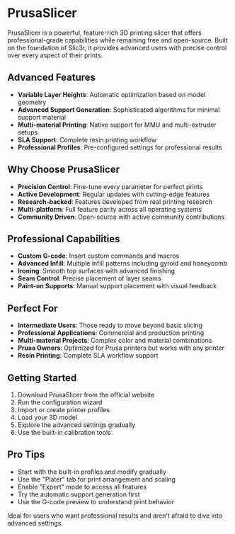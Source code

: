 
# PrusaSlicer

PrusaSlicer is a powerful, feature-rich 3D printing slicer that offers professional-grade capabilities while remaining free and open-source. Built on the foundation of Slic3r, it provides advanced users with precise control over every aspect of their prints.

## Advanced Features

- **Variable Layer Heights**: Automatic optimization based on model geometry  
- **Advanced Support Generation**: Sophisticated algorithms for minimal support material
- **Multi-material Printing**: Native support for MMU and multi-extruder setups
- **SLA Support**: Complete resin printing workflow
- **Professional Profiles**: Pre-configured settings for professional results

## Why Choose PrusaSlicer

- **Precision Control**: Fine-tune every parameter for perfect prints
- **Active Development**: Regular updates with cutting-edge features
- **Research-backed**: Features developed from real printing research
- **Multi-platform**: Full feature parity across all operating systems
- **Community Driven**: Open-source with active community contributions

## Professional Capabilities

- **Custom G-code**: Insert custom commands and macros
- **Advanced Infill**: Multiple infill patterns including gyroid and honeycomb
- **Ironing**: Smooth top surfaces with advanced finishing
- **Seam Control**: Precise placement of layer seams
- **Paint-on Supports**: Manual support placement with visual feedback

## Perfect For

- **Intermediate Users**: Those ready to move beyond basic slicing
- **Professional Applications**: Commercial and production printing
- **Multi-material Projects**: Complex color and material combinations
- **Prusa Owners**: Optimized for Prusa printers but works with any printer
- **Resin Printing**: Complete SLA workflow support

## Getting Started

1. Download PrusaSlicer from the official website
2. Run the configuration wizard
3. Import or create printer profiles
4. Load your 3D model
5. Explore the advanced settings gradually
6. Use the built-in calibration tools

## Pro Tips

- Start with the built-in profiles and modify gradually
- Use the "Plater" tab for print arrangement and scaling
- Enable "Expert" mode to access all features
- Try the automatic support generation first
- Use the G-code preview to understand print behavior

Ideal for users who want professional results and aren't afraid to dive into advanced settings.
